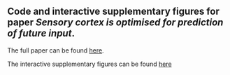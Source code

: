 ## Code and interactive supplementary figures for paper *Sensory cortex is optimised for prediction of future input*. 
The full paper can be found [here](https://www.biorxiv.org/content/early/2017/11/24/224758).

The interactive supplementary figures can be found [here](https://yossing.github.io/temporal_prediction_model/Figures/interactive_supplementary_figures.html)
